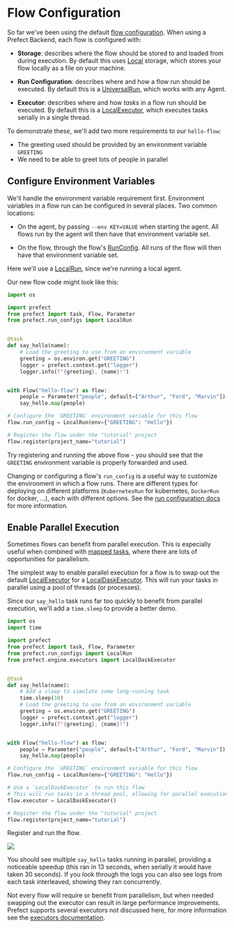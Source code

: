 # Flow Configuration

So far we've been using the default [flow
configuration](/orchestration/flow_config/overview.md). When using a Prefect Backend,
each flow is configured with:

- **Storage**: describes where the flow should be stored to and loaded from
  during execution. By default this uses
  [Local](/orchestration/flow_config/storage.md#local) storage, which stores
  your flow locally as a file on your machine.

- **Run Configuration**: describes where and how a flow run should be executed.
  By default this is a
  [UniversalRun](/orchestration/flow_config/run_configs.md#universalrun), which
  works with any Agent.

- **Executor**: describes where and how *tasks* in a flow run should be
  executed. By default this is a
  [LocalExecutor](/orchestration/flow_config/executors.md#localexecutor), which
  executes tasks serially in a single thread.

To demonstrate these, we'll add two more requirements to our `hello-flow`:

- The greeting used should be provided by an environment variable `GREETING`
- We need to be able to greet lots of people in parallel

## Configure Environment Variables

We'll handle the environment variable requirement first. Environment variables
in a flow run can be configured in several places. Two common locations:

- On the agent, by passing `--env KEY=VALUE` when starting the agent. All
  flows run by the agent will then have that environment variable set.

- On the flow, through the flow's
  [RunConfig](/orchestration/flow_config/run_configs.md). All runs of the flow
  will then have that environment variable set.

Here we'll use a [LocalRun](/orchestration/flow_config/run_configs.md#localrun),
since we're running a local agent.

Our new flow code might look like this:

```python
import os

import prefect
from prefect import task, Flow, Parameter
from prefect.run_configs import LocalRun


@task
def say_hello(name):
    # Load the greeting to use from an environment variable
    greeting = os.environ.get("GREETING")
    logger = prefect.context.get("logger")
    logger.info(f"{greeting}, {name}!")


with Flow("hello-flow") as flow:
    people = Parameter("people", default=["Arthur", "Ford", "Marvin"])
    say_hello.map(people)

# Configure the `GREETING` environment variable for this flow
flow.run_config = LocalRun(env={"GREETING": "Hello"})

# Register the flow under the "tutorial" project
flow.register(project_name="tutorial")
```

Try registering and running the above flow - you should see that the `GREETING`
environment variable is properly forwarded and used.

Changing or configuring a flow's `run_config` is a useful way to customize the
environment in which a flow runs. There are different types for deploying on
different platforms (`KubernetesRun` for kubernetes, `DockerRun` for docker,
...), each with different options. See the [run configuration
docs](/orchestration/flow_config/run_configs.md) for more information.

## Enable Parallel Execution

Sometimes flows can benefit from parallel execution. This is especially useful
when combined with [mapped tasks](/core/concepts/mapping.md), where there are
lots of opportunities for parallelism.

The simplest way to enable parallel execution for a flow is to swap out the
default [LocalExecutor](/orchestration/flow_config/executors.md#localexecutor)
for a
[LocalDaskExecutor](/orchestration/flow_config/executors.md#localdaskexecutor).
This will run your tasks in parallel using a pool of threads (or processes).

Since our `say_hello` task runs far too quickly to benefit from parallel
execution, we'll add a `time.sleep` to provide a better demo.

```python
import os
import time

import prefect
from prefect import task, Flow, Parameter
from prefect.run_configs import LocalRun
from prefect.engine.executors import LocalDaskExecutor


@task
def say_hello(name):
    # Add a sleep to simulate some long-running task
    time.sleep(10)
    # Load the greeting to use from an environment variable
    greeting = os.environ.get("GREETING")
    logger = prefect.context.get("logger")
    logger.info(f"{greeting}, {name}!")


with Flow("hello-flow") as flow:
    people = Parameter("people", default=["Arthur", "Ford", "Marvin"])
    say_hello.map(people)

# Configure the `GREETING` environment variable for this flow
flow.run_config = LocalRun(env={"GREETING": "Hello"})

# Use a `LocalDaskExecutor` to run this flow
# This will run tasks in a thread pool, allowing for parallel execution
flow.executor = LocalDaskExecutor()

# Register the flow under the "tutorial" project
flow.register(project_name="tutorial")
```

Register and run the flow.

![](/orchestration/tutorial/hello-flow-run-parallel.png)

You should see multiple `say_hello` tasks running in parallel, providing a
noticeable speedup (this ran in 13 seconds, when serially it would have taken
30 seconds). If you look through the logs you can also see logs from each task
interleaved, showing they ran concurrently.

Not every flow will require or benefit from parallelism, but when needed
swapping out the executor can result in large performance improvements. Prefect
supports several executors not discussed here, for more information see the
[executors documentation](/orchestration/flow_config/executors.md).
